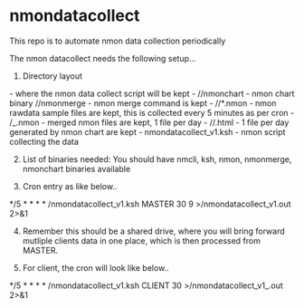 # nmondatacollect
This repo is to automate nmon data collection periodically

The nmon datacollect needs the following setup...

1) Directory layout

<nmonbase> - where the nmon data collect script will be kept
    - <nmonbin>/<nmonchrt>/nmonchart - nmon chart binary
               /<nmonmrg>/nmonmerge - nmon merge command is kept
    - <rawdata>/<hostname or ip>/*.nmon - nmon rawdata sample files are kept, this is collected every 5 minutes as per cron
    - <daydata>/<hostname>_<day>.nmon - merged nmon files are kept, 1 file per day
    - <nmonchartop>/<hostname or ip>/<day>.html - 1 file per day generated by nmon chart are kept
    - nmondatacollect_v1.ksh - nmon script collecting the data

2) List of binaries needed:
You should have nmcli, ksh, nmon, nmonmerge, nmonchart binaries available

3) Cron entry as like below..

*/5 * * * * <nmonbase>/nmondatacollect_v1.ksh MASTER 30 9 ><nmonbase>/nmondatacollect_v1.out 2>&1

4) Remember this <nmonbase> should be a shared drive, where you will bring forward mutliple clients data in one place, which is then processed from MASTER.

5) For client, the cron will look like below..

*/5 * * * * <nmonbase>/nmondatacollect_v1.ksh CLIENT 30 ><nmonbase>/nmondatacollect_v1_<clientname>.out 2>&1
